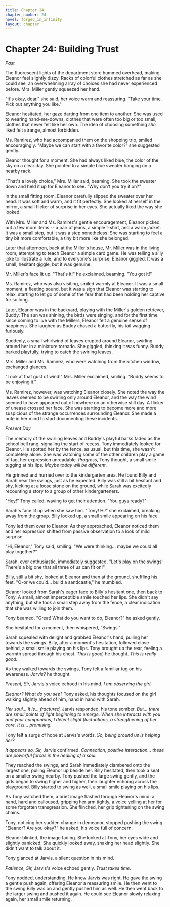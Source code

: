 ```yaml
---
title: Chapter 24
chapter_number: 24
novel: forged_in_infinity
layout: chapter
---
```


# **Chapter 24: Building Trust**

*Past*

The fluorescent lights of the department store hummed overhead, making
Eleanor feel slightly dizzy. Racks of colorful clothes stretched as far
as she could see, an overwhelming array of choices she had never
experienced before. Mrs. Miller gently squeezed her hand.

"It's okay, dear," she said, her voice warm and reassuring. "Take your
time. Pick out anything you like."

Eleanor hesitated, her gaze darting from one item to another. She was
used to wearing hand-me-downs, clothes that were often too big or too
small, clothes that never felt like her own. The idea of choosing
something *she* liked felt strange, almost forbidden.

Ms. Ramirez, who had accompanied them on the shopping trip, smiled
encouragingly. "Maybe we can start with a favorite color?" she suggested
gently.

Eleanor thought for a moment. She had always liked blue, the color of
the sky on a clear day. She pointed to a simple blue sweater hanging on
a nearby rack.

"That's a lovely choice," Mrs. Miller said, beaming. She took the
sweater down and held it up for Eleanor to see. "Why don't you try it
on?"

In the small fitting room, Eleanor carefully slipped the sweater over
her head. It was soft and warm, and it fit perfectly. She looked at
herself in the mirror, a small flicker of surprise in her eyes. She
actually liked the way she looked.

With Mrs. Miller and Ms. Ramirez's gentle encouragement, Eleanor picked
out a few more items -- a pair of jeans, a simple t-shirt, and a warm
jacket. It was a small step, but it was a step nonetheless. She was
starting to feel a tiny bit more comfortable, a tiny bit more like she
belonged.

Later that afternoon, back at the Miller's house, Mr. Miller was in the
living room, attempting to teach Eleanor a simple card game. He was
telling a silly joke to illustrate a rule, and to everyone's surprise,
Eleanor giggled. It was a small, hesitant giggle, but it was genuine.

Mr. Miller's face lit up. "That's it!" he exclaimed, beaming. "You got
it!"

Ms. Ramirez, who was also visiting, smiled warmly at Eleanor. It was a
small moment, a fleeting sound, but it was a sign that Eleanor was
starting to relax, starting to let go of some of the fear that had been
holding her captive for so long.

Later, Eleanor was in the backyard, playing with the Miller's golden
retriever, Buddy. The sun was shining, the birds were singing, and for
the first time since coming to live with the Millers, Eleanor felt a
genuine sense of happiness. She laughed as Buddy chased a butterfly, his
tail wagging furiously.

Suddenly, a small whirlwind of leaves erupted around Eleanor, swirling
around her in a miniature tornado. She giggled, thinking it was funny.
Buddy barked playfully, trying to catch the swirling leaves.

Mrs. Miller and Ms. Ramirez, who were watching from the kitchen window,
exchanged glances.

"Look at that gust of wind!" Mrs. Miller exclaimed, smiling. "Buddy
seems to be enjoying it."

Ms. Ramirez, however, was watching Eleanor closely. She noted the way
the leaves seemed to be swirling only around Eleanor, and the way the
wind seemed to have appeared out of nowhere on an otherwise still day. A
flicker of unease crossed her face. She was starting to become more and
more suspicious of the strange occurrences surrounding Eleanor. She made
a note in her mind to start documenting these incidents.

*Present Day*

The memory of the swirling leaves and Buddy's playful barks faded as the
school bell rang, signaling the start of recess. Tony immediately looked
for Eleanor. He spotted her by the fence, as usual, but this time, she
wasn't completely alone. She was watching some of the other children
play a game of tag, her expression unreadable. *Progress,* Tony thought,
a small smile tugging at his lips. *Maybe today will be different.*

He grinned and hurried over to the kindergarten area. He found Billy and
Sarah near the swings, just as he expected. Billy was still a bit
hesitant and shy, kicking at a loose stone on the ground, while Sarah
was excitedly recounting a story to a group of other kindergarteners.

"Hey!" Tony called, waving to get their attention. "You guys ready?"

Sarah's face lit up when she saw him. "Tony! Hi!" she exclaimed,
breaking away from the group. Billy looked up, a small smile appearing
on his face.

Tony led them over to Eleanor. As they approached, Eleanor noticed them
and her expression shifted from passive observation to a look of mild
surprise.

"Hi, Eleanor," Tony said, smiling. "We were thinking... maybe we could
all play together?"

Sarah, ever enthusiastic, immediately suggested, "Let's play on the
swings! There's a big one that all three of us can fit on!"

Billy, still a bit shy, looked at Eleanor and then at the ground,
shuffling his feet. "O-or we could... build a sandcastle," he mumbled.

Eleanor looked from Sarah's eager face to Billy's hesitant one, then
back to Tony. A small, almost imperceptible smile touched her lips. She
didn't say anything, but she took a small step away from the fence, a
clear indication that she was willing to join them.

Tony beamed. "Great! What do you want to do, Eleanor?" he asked gently.

She hesitated for a moment, then whispered, "Swings."

Sarah squealed with delight and grabbed Eleanor's hand, pulling her
towards the swings. Billy, after a moment's hesitation, followed close
behind, a small smile playing on his lips. Tony brought up the rear,
feeling a warmth spread through his chest. *This is good,* he thought.
*This is really good.*

As they walked towards the swings, Tony felt a familiar tug on his
awareness. *Jarvis?* he thought.

*Present, Sir,* Jarvis's voice echoed in his mind. *I am observing the
girl.*

*Eleanor? What do you see?* Tony asked, his thoughts focused on the girl
walking slightly ahead of him, hand in hand with Sarah.

*Her soul... it is... fractured,* Jarvis responded, his tone somber.
*But... there are small points of light beginning to emerge. When she
interacts with you and your companions, I detect slight fluctuations, a
strengthening of her core. It is... promising.*

Tony felt a surge of hope at Jarvis's words. *So, being around us is
helping her?*

*It appears so, Sir,* Jarvis confirmed. *Connection, positive
interaction... these are powerful forces in the healing of a soul.*

They reached the swings, and Sarah immediately clambered onto the
largest one, pulling Eleanor up beside her. Billy hesitated, then took a
seat on a smaller swing nearby. Tony pushed the large swing gently, and
the girls began to swing higher and higher, their laughter echoing
across the playground. Billy started to swing as well, a small smile
playing on his lips.

As Tony watched them, a brief image flashed through Eleanor's mind: a
hand, hard and calloused, gripping her arm tightly, a voice yelling at
her for some forgotten transgression. She flinched, her grip tightening
on the swing chains.

Tony, noticing her sudden change in demeanor, stopped pushing the swing.
"Eleanor? Are you okay?" he asked, his voice full of concern.

Eleanor blinked, the image fading. She looked at Tony, her eyes wide and
slightly panicked. She quickly looked away, shaking her head slightly.
She didn't want to talk about it.

Tony glanced at Jarvis, a silent question in his mind.

*Patience, Sir,* Jarvis's voice echoed gently. *Trust takes time.*

Tony nodded, understanding. He knew Jarvis was right. He gave the swing
a gentle push again, offering Eleanor a reassuring smile. He then went
to the swing Billy was on and gently pushed him as well. He then went
back to the larger swing and pushed it again. He could see Eleanor
slowly relaxing again, her small smile returning.
